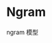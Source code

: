 # Ngram

<!--
ID: 7de0f183-cc8d-418b-b753-88e98b842162
Status: draft
Date: 2017-05-30T07:42:00
Modified: 2017-05-30T07:42:00
wp_id: 477
-->

ngram 模型
